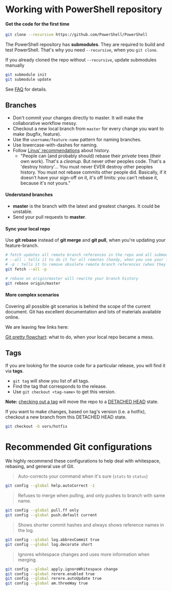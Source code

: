 Working with PowerShell repository
==================================

#### Get the code for the first time

```sh
git clone --recursive https://github.com/PowerShell/PowerShell
```

The PowerShell repository has **submodules**.
They are required to build and test PowerShell.
That's why you need `--recursive`, when you `git clone`.

If you already cloned the repo without `--recursive`, update submodules manually

```sh
git submodule init
git submodule update
```

See [FAQ](../FAQ.md#why-is-my-submodule-empty) for details.


Branches
---------

* Don't commit your changes directly to master.
  It will make the collaborative workflow messy.
* Checkout a new local branch from `master` for every change you want to make (bugfix, feature).
* Use the `username/feature-name` pattern for naming branches.
* Use lowercase-with-dashes for naming.
* Follow [Linus' recommendations][Linus] about history.
    - "People can (and probably should) rebase their _private_ trees (their own work). That's a _cleanup_. But never other peoples code. That's a 'destroy history'...
    You must never EVER destroy other peoples history. You must not rebase commits other people did.
    Basically, if it doesn't have your sign-off on it, it's off limits: you can't rebase it, because it's not yours."

#### Understand branches

* **master** is the branch with the latest and greatest changes.
  It could be unstable.
* Send your pull requests to **master**.

#### Sync your local repo

Use **git rebase** instead of **git merge** and **git pull**, when you're updating your feature-branch.

```sh
# fetch updates all remote branch references in the repo and all submodules
# --all : tells it to do it for all remotes (handy, when you use your fork)
# -p : tells it to remove obsolete remote branch references (when they are removed from remote)
git fetch --all -p

# rebase on origin/master will rewrite your branch history
git rebase origin/master
```

#### More complex scenarios

Covering all possible git scenarios is behind the scope of the current document.
Git has excellent documentation and lots of materials available online.

We are leaving few links here:

[Git pretty flowchart](http://justinhileman.info/article/git-pretty/): what to do, when your local repo became a mess.

[Linus]:http://thread.gmane.org/gmane.comp.video.dri.devel/34739/focus=34744


Tags
------

If you are looking for the source code for a particular release,
you will find it via **tags**.

* `git tag` will show you list of all tags. 
* Find the tag that corresponds to the release.
* Use `git checkout <tag-name>` to get this version.

**Note:** [checking out a tag][tag] will move the repo to a [DETACHED HEAD][HEAD] state.

[tag]:https://git-scm.com/book/en/v2/Git-Basics-Tagging#Checking-out-Tags
[HEAD]:https://www.git-tower.com/learn/git/faq/detached-head-when-checkout-commit

If you want to make changes, based on tag's version (i.e. a hotfix), 
checkout a new branch from this DETACHED HEAD state.

```sh
git checkout -b vors/hotfix
```


Recommended Git configurations
==============================

We highly recommend these configurations to help deal with whitespace,
rebasing, and general use of Git.

> Auto-corrects your command when it's sure (`stats` to `status`)
```sh
git config --global help.autoCorrect -1
```

> Refuses to merge when pulling, and only pushes to branch with same name.
```sh
git config --global pull.ff only
git config --global push.default current
```

> Shows shorter commit hashes and always shows reference names in the log.
```sh
git config --global log.abbrevCommit true
git config --global log.decorate short
```

> Ignores whitespace changes and uses more information when merging.
```sh
git config --global apply.ignoreWhitespace change
git config --global rerere.enabled true
git config --global rerere.autoUpdate true
git config --global am.threeWay true
```
